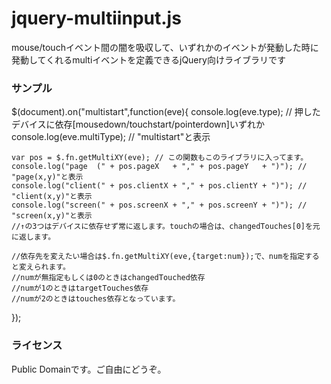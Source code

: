 jquery-multiinput.js
====================

mouse/touchイベント間の闇を吸収して、いずれかのイベントが発動した時に発動してくれるmultiイベントを定義できるjQuery向けライブラリです

### サンプル
$(document).on("multistart",function(eve){
	console.log(eve.type);      // 押したデバイスに依存[mousedown/touchstart/pointerdown]いずれか
	console.log(eve.multiType); // "multistart"と表示
	
	var pos = $.fn.getMultiXY(eve); // この関数もこのライブラリに入ってます。
	console.log("page  (" + pos.pageX   + "," + pos.pageY   + ")"); // "page(x,y)"と表示
	console.log("client(" + pos.clientX + "," + pos.clientY + ")"); // "client(x,y)"と表示
	console.log("screen(" + pos.screenX + "," + pos.screenY + ")"); // "screen(x,y)"と表示
	//↑の3つはデバイスに依存せず常に返します。touchの場合は、changedTouches[0]を元に返します。
	
	//依存先を変えたい場合は$.fn.getMultiXY(eve,{target:num});で、numを指定すると変えられます。
	//numが無指定もしくは0のときはchangedTouched依存
	//numが1のときはtargetTouches依存
	//numが2のときはtouches依存となっています。
});

### ライセンス
Public Domainです。ご自由にどうぞ。
